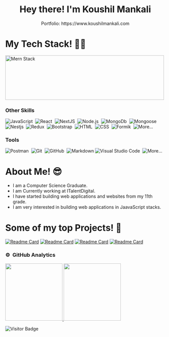 <h1 align="center">Hey there! I'm Koushil Mankali</h1>
<p align='center'>Portfolio: https://www.koushilmankali.com</p>

<h1>My Tech Stack! 👨‍💻</h1>

<div class='flex justify-content-center align-items-center'>
<img alt="Mern Stack" height='140' width='500' src="https://user-images.githubusercontent.com/65667531/188546327-583a17a1-889f-4023-974c-3d81c95e7913.png"/>
</div>

<div align="left">
<div>

### Other Skills


![JavaScript](https://img.shields.io/badge/-JavaScript-05122A?style=flat&logo=javascript)&nbsp;
![React](https://img.shields.io/badge/-React-05122A?style=flat&logo=react)&nbsp;
![NextJS](https://img.shields.io/badge/-NextJS-05122A?style=flat&logo=next.js)&nbsp;
![Node.js](https://img.shields.io/badge/-Node.js-05122A?style=flat&logo=node.js)&nbsp;
![MongoDb](https://img.shields.io/badge/-Mongodb-05122A?style=flat&logo=mongodb)&nbsp;
![Mongoose](https://img.shields.io/badge/-Mongoose-05122A?style=flat&logo=mongodb)&nbsp;
![Nestjs](https://img.shields.io/badge/-NestJS-05122A?style=flat&logo=nestjs)&nbsp;
![Redux](https://img.shields.io/badge/-Redux-05122A?style=flat&logo=redux)&nbsp;
![Bootstrap](https://img.shields.io/badge/-Bootstrap-05122A?style=flat&logo=bootstrap&logoColor=563D7C)&nbsp;
![HTML](https://img.shields.io/badge/-HTML-05122A?style=flat&logo=HTML5)&nbsp;
![CSS](https://img.shields.io/badge/-CSS-05122A?style=flat&logo=CSS3&logoColor=1572B6)&nbsp;
![Formik](https://img.shields.io/badge/-Formik-05122A?style=flat&logo=formik&logoColor=563D7C)&nbsp;
![More...](https://img.shields.io/badge/And%20More!-yellow?style=flat)&nbsp;

<div>

<div align="left">

### Tools

![Postman](https://img.shields.io/badge/-Postman-05122A?style=flat&logo=postman)&nbsp;
![Git](https://img.shields.io/badge/-Git-05122A?style=flat&logo=git)&nbsp;
![GitHub](https://img.shields.io/badge/-GitHub-05122A?style=flat&logo=github)&nbsp;
![Markdown](https://img.shields.io/badge/-Markdown-05122A?style=flat&logo=markdown)
![Visual Studio Code](https://img.shields.io/badge/-Visual%20Studio%20Code-05122A?style=flat&logo=visual-studio-code&logoColor=007ACC)&nbsp;
![More...](https://img.shields.io/badge/And%20More!-yellow?style=flat)&nbsp;
</div>
</div>

<h1>About Me! 😎</h1>

- I am a Computer Science Graduate.
- I am Currently working at ITalentDigital.
- I have started building web applications and websites from my 11th grade.
- I am very interested in building web applications in JaavaScript stacks. 

<h1>Some of my top Projects! 🎨</h1>
 
[![Readme Card](https://github-readme-stats.vercel.app/api/pin/?username=koushil-mankali&repo=zomato_clone&show_owner=true)](https://github.com/koushil-mankali/zomato_clone)
[![Readme Card](https://github-readme-stats.vercel.app/api/pin/?username=koushil-mankali&repo=covid-help-disk-frontend&show_owner=true)](https://github.com/koushil-mankali/covid-help-disk-frontend)
[![Readme Card](https://github-readme-stats.vercel.app/api/pin/?username=koushil-mankali&repo=covid-help-disk-nodejs&show_owner=true)](https://github.com/koushil-mankali/covid-help-disk-nodejs)
[![Readme Card](https://github-readme-stats.vercel.app/api/pin/?username=koushil-mankali&repo=uclone&show_owner=true)](https://github.com/koushil-mankali/uclone)

### ⚙️ &nbsp;GitHub Analytics

<div class='flex justify-content-space-between align-items-center'>
<a href="https://github.com/koushil-mankali">
  <img height="180em" src="https://github-readme-stats-eight-theta.vercel.app/api?username=koushil-mankali&show_icons=true&theme=algolia&include_all_commits=true&count_private=true"/>
  <img height="180em" src="https://github-readme-stats-eight-theta.vercel.app/api/top-langs/?username=koushil-mankali&layout=compact&langs_count=8&theme=algolia"/>
</a>
</div>
 
 ![Visitor Badge](https://visitor-badge.laobi.icu/badge?page_id=koushil-mankali)
